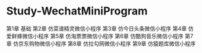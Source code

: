 # Study-WechatMiniProgram
第1章 基础
第2章 仿菜谱精灵微信小程序
第3章 仿今日头条微信小程序
第4章 仿爱鲜蜂微信小程序
第5章 仿淘票票微信小程序
第6章 仿酷狗音乐微信小程序
第7章 仿京东购物微信小程序
第8章 仿拉勾网微信小程序
第9章 仿猿题库微信小程序
